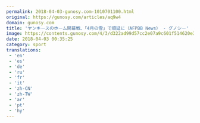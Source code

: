 ```yaml
---
permalink: 2018-04-03-gunosy.com-1010701100.html
original: https://gunosy.com/articles/aq9w4
domain: gunosy.com
title: 'ヤンキースのホーム開幕戦、「4月の雪」で順延に（AFPBB News） - グノシー'
image: https://contents.gunosy.com/4/3/d322ad99d57cc2e07a9c601f514620e3_content.jpg
date: 2018-04-03 00:35:25
category: sport
translations: 
 - 'en'
 - 'es'
 - 'de'
 - 'ru'
 - 'fr'
 - 'it'
 - 'zh-CN'
 - 'zh-TW'
 - 'ar'
 - 'pt'
 - 'hy'
---
```


